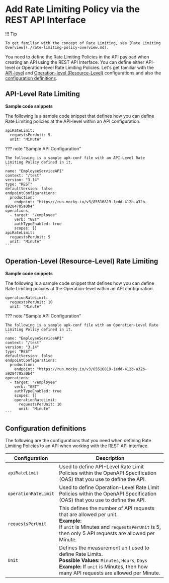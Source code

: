 # Add Rate Limiting Policy via the REST API Interface

!!! Tip
    
    To get familiar with the concept of Rate Limiting, see [Rate Limiting Overview](./rate-limiting-policy-overview.md).

You need to define the Rate Limiting Policies in the API payload when creating an API using the REST API Interface. You can define either API-level or Operation-level Rate Limiting Policies. Let's get familiar with the [API-level](#api-level) and [Operation-level (Resource-Level)](#operation-level-resource-level-rate-limiting) configurations and also the [configuration definitions](#configuration-definitions).

## API-Level Rate Limiting

**Sample code snippets**

The following is a sample code snippet that defines how you can define Rate Limiting policies at the API-level within an API configuration.

```
apiRateLimit:
  requestsPerUnit: 5
  unit: "Minute"
```

??? note "Sample API Configuration"
    
    The following is a sample apk-conf file with an API-Level Rate Limiting Policy defined in it.
    ```
    name: "EmployeeServiceAPI"
    context: "/test"
    version: "3.14"
    type: "REST"
    defaultVersion: false
    endpointConfigurations:
      production:
        endpoint: "https://run.mocky.io/v3/85516819-1edd-412b-a32b-a9284705a0b4"
    operations:
      - target: "/employee"
        verb: "GET"
        authTypeEnabled: true
        scopes: []
    apiRateLimit:
      requestsPerUnit: 5
      unit: "Minute"
    ```

## Operation-Level (Resource-Level) Rate Limiting

**Sample code snippets**

The following is a sample code snippet that defines how you can define Rate Limiting policies at the Operation-level within an API configuration.

```
operationRateLimit:
  requestsPerUnit: 10
  unit: "Minute"
```

??? note "Sample API Configuration"
    
    The following is a sample apk-conf file with an Operation-Level Rate Limiting Policy defined in it.
    ```
    name: "EmployeeServiceAPI"
    context: "/test"
    version: "3.14"
    type: "REST"
    defaultVersion: false
    endpointConfigurations:
      production:
        endpoint: "https://run.mocky.io/v3/85516819-1edd-412b-a32b-a9284705a0b4"
    operations:
      - target: "/employee"
        verb: "GET"
        authTypeEnabled: true
        scopes: []
        operationRateLimit:
          requestsPerUnit: 10
          unit: "Minute"
    ```

## Configuration definitions

The following are the configurations that you need when defining Rate Limiting Policies to an API when working with the REST API interface.

<table>
<thead>
  <tr>
    <th><b>Configuration</b></th>
    <th><b>Description</b></th>
  </
</thead>
<tbody>
  <tr>
    <td><code>apiRateLimit</code></td>
    <td>Used to define API-Level Rate Limit Policies within the OpenAPI Specification (OAS) that you use to define the API.</td>
  </tr>
  <tr>
    <td style="white-space: nowrap;"><code>operationRateLimit</code></td>
    <td>Used to define Operation-Level Rate Limit Policies within the OpenAPI Specification (OAS) that you use to define the API.</td>
  </tr>
  <tr>
    <td><code>requestsPerUnit</code></td>
    <td>This defines the number of API requests that are allowed per unit.<br><b>Example</b>:<br> If <code>unit</code> is Minutes and <code>requestsPerUnit</code> is 5, then only 5 API requests are allowed per Minute.</td>
  </tr>
  <tr>
    <td><code>Unit</code></td>
    <td>Defines the measurement unit used to define Rate Limits.<br><b>Possible Values:</b> <code>Minutes</code>, <code>Hours</code>, <code>Days</code><br><b>Example:</b> If <code>unit</code> is Minutes, then how many API requests are allowed per Minute.</td>
  </tr>
</tbody>
</table>

